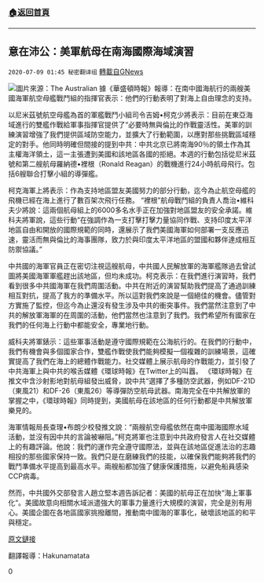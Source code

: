 ###  [:house:返回首頁](https://github.com/ourhimalayas/txt)
---

## 意在沛公：美軍航母在南海國際海域演習
`2020-07-09 01:45 秘密翻译组` [轉載自GNews](https://gnews.org/zh-hant/258144/)

![](https://s3.amazonaws.com/gnews-media-offload/wp-content/uploads/2020/07/09013657/1-31.png)圖片來源：The Australian 
據《華盛頓時報》報導：在南中國海航行的兩艘美國海軍航空母艦戰鬥組的指揮官表示：他們的行動表明了對海上自由理念的支持。

以尼米茲號航空母艦為首的軍艦戰鬥小組司令吉姆•柯克少將表示：目前在東亞海域進行的雙艦作戰給軍事指揮官提供了“必要時無與倫比的作戰靈活性。美軍的訓練演習增強了我們提供區域防空能力，並擴大了行動範圍，以應對那些挑戰區域穩定的對手。他同時明確但間接的提到中共：中共北京已將南海90％的領土作為其主權海洋領土，這一主張遭到美國和該地區各國的拒絕。本週的行動包括從尼米茲號和第二艘航母羅納德•裡根（Ronald Reagan）的戰機進行24小時航母飛行。包括6艘聯合打擊小組的導彈艦。

柯克海軍上將表示：作為支持地區盟友美國努力的部分行動，迄今為止航空母艦的飛機已經在海上進行了數百架次飛行任務。 “裡根”航母戰鬥組的負責人喬治•維科夫少將說：這兩個航母組上的6000多名水手正在加強對地區盟友的安全承諾。維科夫將軍說，這些行動“在強調作為一支打擊打擊力量協同作戰、支持印度太平洋地區自由和開放的國際規範的同時，還展示了我們美國海軍如何部署一支反應迅速，靈活而無與倫比的海事團隊，致力於與印度太平洋地區的盟國和夥伴達成相互防禦協議。”

中共國的海軍官員正在密切注視這艘航母，中共國人民解放軍的海軍艦隊過去曾試圖將美國海軍軍艦趕出該地區，但均未成功。柯克表示：在我們進行演習時，我們看到很多中共國海軍在我們周圍活動。中共在附近的演習幫助我們提高了通過訓練相互對抗，提高了我方的準備水平。所以這對我們來說是一個絕佳的機會。儘管對方實施了監控，但迄今為止還沒有發生涉及中共的衝突事件。我們當然注意到了中共的解放軍海軍的在周圍的活動，他們當然也注意到了我們。我們希望所有國家在我們的任何海上行動中都能安全，專業地行動。

威科夫將軍錶示：這些軍事活動是遵守國際規範在公海航行的。在我們的行動中，我們有機會與多個國家合作，雙艦作戰使我們能夠模擬一個複雜的訓練場景，這確實提高了我們在海上的總體作戰能力。社交媒體上展示航母的作戰能力，並引發了中共海軍上與中共的喉舌媒體《環球時報》在Twitter上的叫囂。 《環球時報》在推文中含沙射影地對航母組發出威脅，說中共“選擇了多種防空武器，例如DF-21D（東風21）和DF-26（東風26）等導彈防空航母武器。南海完全在中共解放軍的掌握之中，《環球時報》同時提到，美國航母在該地區的任何行動都是中共解放軍樂見的。

海軍情報局長查理•布朗少校發推文說：“兩艘航空母艦依然在南中國海國際水域活動，並沒有因中共的言論被嚇阻。”柯克將軍也注意到中共政府發言人在社交媒體上的有趣評論。他說：我們的運作完全遵守國際法，並與在該地區促進法治的志趣相投的那些國家保持一致。我們只是在磨練我們的技能，以確保我們能夠將我們的戰鬥準備水平提高到最高水平。兩艘船都加強了健康保護措施，以避免船員感染CCP病毒。

然而，中共國外交部發言人趙立堅本週告訴記者：美國的航母正在加快“海上軍事化“。美國故意向相關水域派遣強大的軍事力量進行大規模的演習，完全是別有用心。美國企圖在各地區國家挑撥離間，推動南中國海的軍事化，破壞該地區的和平與穩定。

[原文鏈接](https://www.washingtontimes.com/news/2020/jul/8/us-admirals-china-sea-carrier-operation-meant-mess/)

翻譯報導：Hakunamatata

0
